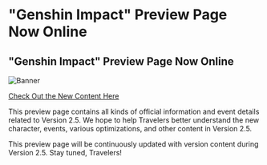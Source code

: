 # "Genshin Impact" Preview Page Now Online
## "Genshin Impact" Preview Page Now Online
![Banner](https://uploadstatic-sea.mihoyo.com/announcement/2022/03/22/a046ba91b927d0990438d00d638e6e0f_3346642252158370335.jpg)

[Check Out the New Content Here](https://webstatic-sea.hoyoverse.com/ys/event/e20210601blue_post/vert.html?gamewebview=1&page_sn=d4a30f5deded490c&mode=fullscreen)

This preview page contains all kinds of official information and event details related to Version 2.5. We hope to help Travelers better understand the new character, events, various optimizations, and other content in Version 2.5.

This preview page will be continuously updated with version content during Version 2.5. Stay tuned, Travelers!
